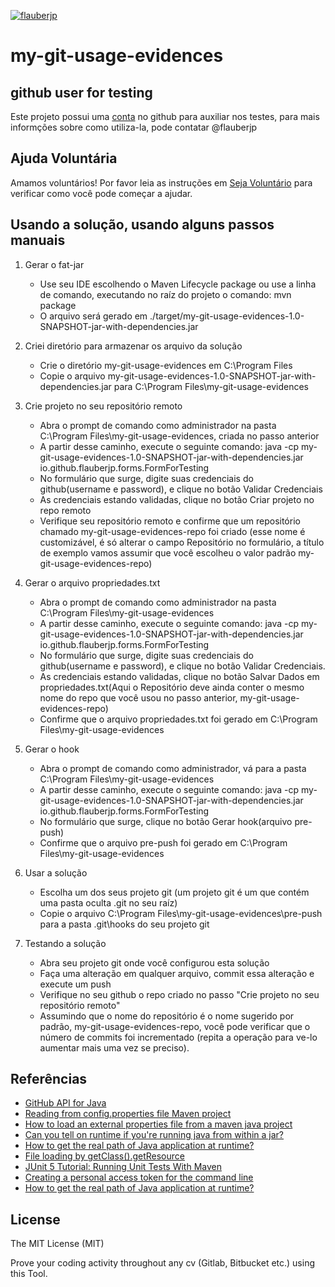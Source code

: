 [![flauberjp](https://circleci.com/gh/flauberjp/my-git-usage-evidences.svg?style=shield)](https://circleci.com/gh/flauberjp/my-git-usage-evidences/tree/master)
# my-git-usage-evidences

## github user for testing

Este projeto possui uma [conta](https://github.com/mygitusageevicencesapp) no github para auxiliar nos testes, para mais informções sobre como utiliza-la, pode contatar @flauberjp

## Ajuda Voluntária
Amamos voluntários! Por favor leia as instruções em [Seja Voluntário](CONTRIBUTING.md) para verificar como você pode começar a ajudar.

## Usando a solução, usando alguns passos manuais

1. Gerar o fat-jar
    * Use seu IDE escolhendo o Maven Lifecycle package ou use a linha de comando, executando no raíz do projeto o comando: mvn package
    * O arquivo será gerado em ./target/my-git-usage-evidences-1.0-SNAPSHOT-jar-with-dependencies.jar

2. Criei diretório para armazenar os arquivo da solução
    * Crie o diretório my-git-usage-evidences em C:\Program Files
    * Copie o arquivo my-git-usage-evidences-1.0-SNAPSHOT-jar-with-dependencies.jar para C:\Program Files\my-git-usage-evidences

3. Crie projeto no seu repositório remoto
    * Abra o prompt de comando  como administrador na pasta C:\Program Files\my-git-usage-evidences, criada no passo anterior
    * A partir desse caminho, execute o seguinte comando: java -cp my-git-usage-evidences-1.0-SNAPSHOT-jar-with-dependencies.jar io.github.flauberjp.forms.FormForTesting
    * No formulário que surge, digite suas credenciais do github(username e password), e clique no botão Validar Credenciais
    * As credenciais estando validadas, clique no botão Criar projeto no repo remoto
    * Verifique seu repositório remoto e confirme que um repositório chamado my-git-usage-evidences-repo foi criado (esse nome é customizável, é só alterar o campo Repositório no formulário, a título de exemplo vamos assumir que você escolheu o valor padrão my-git-usage-evidences-repo)

4. Gerar o arquivo propriedades.txt
    * Abra o prompt de comando como administrador na pasta C:\Program Files\my-git-usage-evidences
    * A partir desse caminho, execute o seguinte comando: java -cp my-git-usage-evidences-1.0-SNAPSHOT-jar-with-dependencies.jar io.github.flauberjp.forms.FormForTesting
    * No formulário que surge, digite suas credenciais do github(username e password), e clique no botão Validar Credenciais. 
    * As credenciais estando validadas, clique no botão Salvar Dados em propriedades.txt(Aqui o Repositório deve ainda conter o mesmo nome do repo que você usou no passo anterior, my-git-usage-evidences-repo)
    * Confirme que o arquivo propriedades.txt foi gerado em C:\Program Files\my-git-usage-evidences

5. Gerar o hook
    * Abra o prompt de comando como administrador, vá para a pasta C:\Program Files\my-git-usage-evidences
    * A partir desse caminho, execute o seguinte comando: java -cp my-git-usage-evidences-1.0-SNAPSHOT-jar-with-dependencies.jar io.github.flauberjp.forms.FormForTesting
    * No formulário que surge, clique no botão Gerar hook(arquivo pre-push)
    * Confirme que o arquivo pre-push foi gerado em C:\Program Files\my-git-usage-evidences

6. Usar a solução
    * Escolha um dos seus projeto git (um projeto git é um que contém uma pasta oculta .git no seu raíz)
    * Copie o arquivo C:\Program Files\my-git-usage-evidences\pre-push para a pasta .git\hooks do seu projeto git

7. Testando a solução
    * Abra seu projeto git onde você configurou esta solução
    * Faça uma alteração em qualquer arquivo, commit essa alteração e execute um push
    * Verifique no seu github o repo criado no passo "Crie projeto no seu repositório remoto"
    * Assumindo que o nome do repositório é o nome sugerido por padrão,  my-git-usage-evidences-repo, você pode verificar que o número de commits foi incrementado (repita a operação para ve-lo aumentar mais uma vez se preciso).

## Referências
- [GitHub API for Java](https://github-api.kohsuke.org/)
- [Reading from config.properties file Maven project](https://stackoverflow.com/questions/35008377/reading-from-config-properties-file-maven-project)
- [How to load an external properties file from a maven java project](https://stackoverflow.com/questions/34712885/how-to-load-an-external-properties-file-from-a-maven-java-project)
- [Can you tell on runtime if you're running java from within a jar?](https://stackoverflow.com/questions/482560/can-you-tell-on-runtime-if-youre-running-java-from-within-a-jar)
- [How to get the real path of Java application at runtime?](https://stackoverflow.com/questions/4032957/how-to-get-the-real-path-of-java-application-at-runtime)
- [File loading by getClass().getResource](https://stackoverflow.com/questions/14089146/file-loading-by-getclass-getresource)
- [JUnit 5 Tutorial: Running Unit Tests With Maven](https://www.petrikainulainen.net/programming/testing/junit-5-tutorial-running-unit-tests-with-maven/)
- [Creating a personal access token for the command line](https://help.github.com/en/github/authenticating-to-github/creating-a-personal-access-token-for-the-command-line)
- [How to get the real path of Java application at runtime?](https://stackoverflow.com/a/43553093/6771132)

## License
The MIT License (MIT)

Prove your coding activity throughout any cv (Gitlab, Bitbucket etc.)  using this Tool. 

